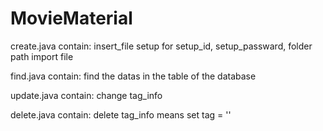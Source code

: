 MovieMaterial
============

create.java
contain: 
insert_file
setup for setup_id, setup_passward, folder path
import file

find.java
contain:
find the datas in the table of the database

update.java
contain:
change tag_info

delete.java
contain:
delete tag_info
means set tag = ''

